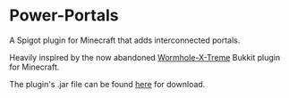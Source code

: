 # Power-Portals
<p>A Spigot plugin for Minecraft that adds interconnected portals.</p>
<p>Heavily inspired by the now abandoned <a href="https://github.com/WolfNetDevelopment/Wormhole-X-Treme">Wormhole-X-Treme</a> Bukkit plugin for Minecraft.</p>
<p>The plugin's .jar file can be found <a href="https://github.com/nsdigirolamo/Power-Portals/raw/main/Power%20Portals/target/powerportals-1.0-SNAPSHOT.jar">here</a> for download.</p>
